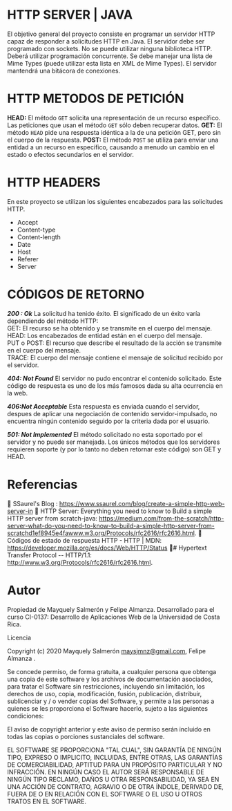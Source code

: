 # HTTP SERVER | JAVA 
El objetivo general del proyecto consiste en programar un servidor HTTP capaz de responder a solicitudes HTTP en Java.
El servidor debe ser programado con sockets. 
No se puede utilizar ninguna biblioteca HTTP.
Deberá utilizar programación concurrente.
Se debe manejar una lista de Mime Types (puede utilizar esta lista en XML de Mime Types).
El servidor mantendrá una bitácora de conexiones.
# HTTP METODOS DE PETICIÓN
**HEAD:** El método `GET` solicita una representación de un recurso específico. Las peticiones que usan el método `GET` sólo deben recuperar datos.
**GET:** El método `HEAD` pide una respuesta idéntica a la de una petición GET, pero sin el cuerpo de la respuesta.
**POST:**   El método `POST` se utiliza para enviar una entidad a un recurso en específico, causando a menudo un cambio en el estado o efectos secundarios en el servidor.

# HTTP HEADERS  
En este proyecto se utilizan los siguientes encabezados para las solicitudes HTTP.

 - 	Accept 	
 - Content-type 
 - Content-length 
 - 	Date 
 - 	Host 
 - 	Referer     
 - Server

# CÓDIGOS DE RETORNO

***200 : Ok***
La solicitud ha tenido éxito. El significado de un éxito varía dependiendo del método HTTP:  
GET: El recurso se ha obtenido y se transmite en el cuerpo del mensaje.  
HEAD: Los encabezados de entidad están en el cuerpo del mensaje.  
PUT o POST: El recurso que describe el resultado de la acción se transmite en el cuerpo del mensaje.  
TRACE: El cuerpo del mensaje contiene el mensaje de solicitud recibido por el servidor.

***404: Not Found***
El servidor no pudo encontrar el contenido solicitado. Este código de respuesta es uno de los más famosos dada su alta ocurrencia en la web.

***406:Not Acceptable***
Esta respuesta es enviada cuando el servidor, despues de aplicar una negociación de contenido servidor-impulsado, no encuentra ningún contenido seguido por la criteria dada por el usuario.

***501: Not Implemented***
El método solicitado no esta soportado por el servidor y no puede ser manejada. Los únicos métodos que los servidores requieren soporte (y por lo tanto no deben retornar este código) son GET y HEAD.

# Referencias


	 SSaurel's Blog :   https://www.ssaurel.com/blog/create-a-simple-http-web-server-in
 HTTP Server: Everything you need to know to Build a simple HTTP server from scratch-java:  https://medium.com/from-the-scratch/http-server-what-do-you-need-to-know-to-build-a-simple-http-server-from-scratchd1ef8945e4fawww.w3.org/Protocols/rfc2616/rfc2616.html.
 Códigos de estado de respuesta HTTP - HTTP | MDN: 
https://developer.mozilla.org/es/docs/Web/HTTP/Status 
# Hypertext Transfer Protocol -- HTTP/1.1: http://www.w3.org/Protocols/rfc2616/rfc2616.html. 

# Autor

Propiedad de Mayquely Salmerón y Felipe Almanza. Desarrollado para el curso CI-0137: Desarrollo de Aplicaciones Web de la Universidad de Costa Rica.

Licencia

Copyright (c) 2020 Mayquely Salmerón  maysjmnz@gmail.com, Felipe Almanza .

Se concede permiso, de forma gratuita, a cualquier persona que obtenga una copia de este software y los archivos de documentación asociados, para tratar el Software sin restricciones, incluyendo sin limitación, los derechos de uso, copia, modificación, fusión, publicación, distribuir, sublicenciar y / o vender copias del Software, y permite a las personas a quienes se les proporciona el Software hacerlo, sujeto a las siguientes condiciones:

El aviso de copyright anterior y este aviso de permiso serán incluido en todas las copias o porciones sustanciales del software.

EL SOFTWARE SE PROPORCIONA "TAL CUAL", SIN GARANTÍA DE NINGÚN TIPO, EXPRESO O IMPLICITO, INCLUIDAS, ENTRE OTRAS, LAS GARANTÍAS DE COMERCIABILIDAD, APTITUD PARA UN PROPÓSITO PARTICULAR Y NO INFRACCIÓN. EN NINGÚN CASO EL AUTOR SERÁ RESPONSABLE DE NINGÚN TIPO RECLAMO, DAÑOS U OTRA RESPONSABILIDAD, YA SEA EN UNA ACCIÓN DE CONTRATO, AGRAVIO O DE OTRA ÍNDOLE, DERIVADO DE, FUERA DE O EN RELACIÓN CON EL SOFTWARE O EL USO U OTROS TRATOS EN EL SOFTWARE.
